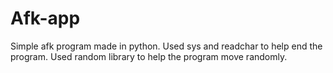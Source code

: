 # Afk-app
Simple afk program made in python. Used sys and readchar to help end the program. Used random library to help the program move randomly.

